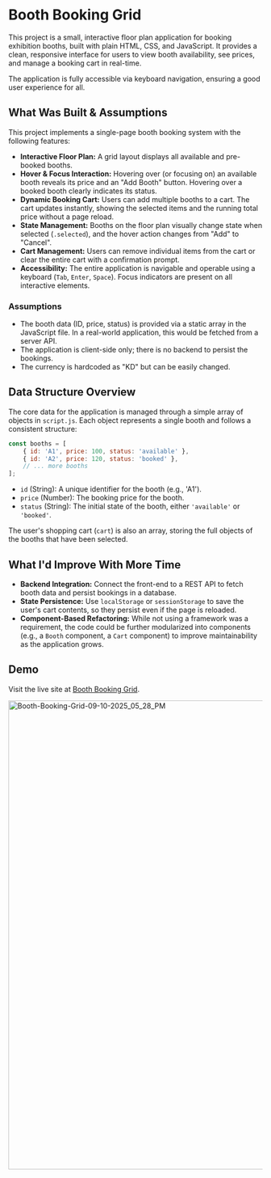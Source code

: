 # Booth Booking Grid

This project is a small, interactive floor plan application for booking exhibition booths, built with plain HTML, CSS, and JavaScript. It provides a clean, responsive interface for users to view booth availability, see prices, and manage a booking cart in real-time.

The application is fully accessible via keyboard navigation, ensuring a good user experience for all.

## What Was Built & Assumptions

This project implements a single-page booth booking system with the following features:

*   **Interactive Floor Plan:** A grid layout displays all available and pre-booked booths.
*   **Hover & Focus Interaction:** Hovering over (or focusing on) an available booth reveals its price and an "Add Booth" button. Hovering over a booked booth clearly indicates its status.
*   **Dynamic Booking Cart:** Users can add multiple booths to a cart. The cart updates instantly, showing the selected items and the running total price without a page reload.
*   **State Management:** Booths on the floor plan visually change state when selected (`.selected`), and the hover action changes from "Add" to "Cancel".
*   **Cart Management:** Users can remove individual items from the cart or clear the entire cart with a confirmation prompt.
*   **Accessibility:** The entire application is navigable and operable using a keyboard (`Tab`, `Enter`, `Space`). Focus indicators are present on all interactive elements.

### Assumptions

*   The booth data (ID, price, status) is provided via a static array in the JavaScript file. In a real-world application, this would be fetched from a server API.
*   The application is client-side only; there is no backend to persist the bookings.
*   The currency is hardcoded as "KD" but can be easily changed.

## Data Structure Overview

The core data for the application is managed through a simple array of objects in `script.js`. Each object represents a single booth and follows a consistent structure:

```javascript
const booths = [
    { id: 'A1', price: 100, status: 'available' },
    { id: 'A2', price: 120, status: 'booked' },
    // ... more booths
];
```

*   `id` (String): A unique identifier for the booth (e.g., 'A1').
*   `price` (Number): The booking price for the booth.
*   `status` (String): The initial state of the booth, either `'available'` or `'booked'`.

The user's shopping cart (`cart`) is also an array, storing the full objects of the booths that have been selected.

## What I'd Improve With More Time

*   **Backend Integration:** Connect the front-end to a REST API to fetch booth data and persist bookings in a database.
*   **State Persistence:** Use `localStorage` or `sessionStorage` to save the user's cart contents, so they persist even if the page is reloaded.
*   **Component-Based Refactoring:** While not using a framework was a requirement, the code could be further modularized into components (e.g., a `Booth` component, a `Cart` component) to improve maintainability as the application grows.

## Demo

Visit the live site at [Booth Booking Grid](https://booth-booking-grid.vercel.app/). 

<img width="1920" height="928" alt="Booth-Booking-Grid-09-10-2025_05_28_PM" src="https://github.com/user-attachments/assets/d7e7efff-99bb-4c2d-8adc-9b7a235c098d" />
